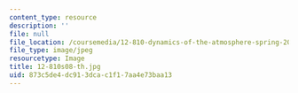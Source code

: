 ```yaml
---
content_type: resource
description: ''
file: null
file_location: /coursemedia/12-810-dynamics-of-the-atmosphere-spring-2008/873c5de4dc913dcac1f17aa4e73baa13_12-810s08-th.jpg
file_type: image/jpeg
resourcetype: Image
title: 12-810s08-th.jpg
uid: 873c5de4-dc91-3dca-c1f1-7aa4e73baa13
---
```

